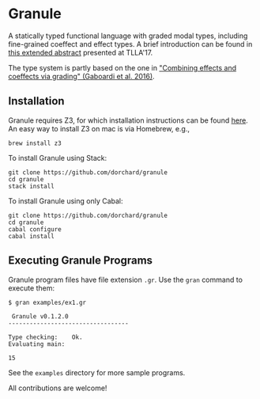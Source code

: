 # Granule
A statically typed functional language with graded modal types, including fine-grained coeffect and effect types.
A brief introduction can be found in [this extended abstract](http://www.cs.ox.ac.uk/conferences/fscd2017/preproceedings_unprotected/TLLA_Orchard.pdf) presented at TLLA'17.

The type system is partly based on the one in ["Combining effects and coeffects via grading" (Gaboardi et al. 2016)](https://www.cs.kent.ac.uk/people/staff/dao7/publ/combining-effects-and-coeffects-icfp16.pdf).

## Installation

Granule requires Z3, for which installation instructions can be found [here](https://github.com/Z3Prover/z3). An easy way to install Z3 on mac is via Homebrew, e.g.,

    brew install z3

To install Granule using Stack:

    git clone https://github.com/dorchard/granule
    cd granule
    stack install

To install Granule using only Cabal:

    git clone https://github.com/dorchard/granule
    cd granule
    cabal configure
    cabal install

## Executing Granule Programs

Granule program files have file extension `.gr`. Use the `gran` command to execute them:

    $ gran examples/ex1.gr

     Granule v0.1.2.0
    ----------------------------------

    Type checking:    Ok.
    Evaluating main:

    15

See the `examples` directory for more sample programs.

All contributions are welcome!
